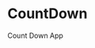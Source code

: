 # CountDown
 Count Down App
     
          
                                                    
                                                             
                                             
                                  
                        
            
      
       
 
